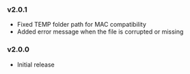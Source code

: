 ### v2.0.1
* Fixed TEMP folder path for MAC compatibility
* Added error message when the file is corrupted or missing

### v2.0.0
* Initial release
